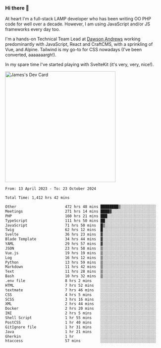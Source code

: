 ### Hi there 👋

<!--
**JamesNock/JamesNock** is a ✨ _special_ ✨ repository because its `README.md` (this file) appears on your GitHub profile.

Here are some ideas to get you started:

- 🔭 I’m currently working on ...
- 🌱 I’m currently learning ...
- 👯 I’m looking to collaborate on ...
- 🤔 I’m looking for help with ...
- 💬 Ask me about ...
- 📫 How to reach me: ...
- 😄 Pronouns: ...
- ⚡ Fun fact: ...
-->
At heart I'm a full-stack LAMP developer who has been writing OO PHP code for well over a decade. However, I am using JavaScript and/or JS frameworks every day too.

I'm a hands-on Technical Team Lead at [Dawson Andrews](https://www.dawsonandrews.com/) working predominantly with JavaScript, React and CraftCMS, with a sprinkling of Vue, and Alpine. Tailwind is my go-to for CSS nowadays (I've been converted, aaaaaaargh!).

In my spare time I've started playing with SvelteKit (it's very, very, nice!).

<a href="https://app.daily.dev/h2onock"><img src="https://api.daily.dev/devcards/v2/XQraFlxE3JPWOlcSuOB2K.png?type=default&r=18u" width="356" alt="James's Dev Card"/></a>

<!--START_SECTION:waka-->

```txt
From: 13 April 2023 - To: 23 October 2024

Total Time: 1,412 hrs 42 mins

Other                      472 hrs 48 mins ████████▒░░░░░░░░░░░░░░░░   33.47 %
Meetings                   271 hrs 14 mins ████▓░░░░░░░░░░░░░░░░░░░░   19.20 %
PHP                        160 hrs 21 mins ███░░░░░░░░░░░░░░░░░░░░░░   11.35 %
TypeScript                 111 hrs 50 mins ██░░░░░░░░░░░░░░░░░░░░░░░   07.92 %
JavaScript                 71 hrs 50 mins  █▒░░░░░░░░░░░░░░░░░░░░░░░   05.09 %
Twig                       62 hrs 12 mins  █░░░░░░░░░░░░░░░░░░░░░░░░   04.40 %
Svelte                     36 hrs 23 mins  ▓░░░░░░░░░░░░░░░░░░░░░░░░   02.58 %
Blade Template             34 hrs 44 mins  ▓░░░░░░░░░░░░░░░░░░░░░░░░   02.46 %
YAML                       29 hrs 57 mins  ▓░░░░░░░░░░░░░░░░░░░░░░░░   02.12 %
JSON                       23 hrs 58 mins  ▒░░░░░░░░░░░░░░░░░░░░░░░░   01.70 %
Vue.js                     19 hrs 19 mins  ▒░░░░░░░░░░░░░░░░░░░░░░░░   01.37 %
Log                        16 hrs 12 mins  ▒░░░░░░░░░░░░░░░░░░░░░░░░   01.15 %
Python                     13 hrs 59 mins  ▒░░░░░░░░░░░░░░░░░░░░░░░░   00.99 %
Markdown                   11 hrs 42 mins  ▒░░░░░░░░░░░░░░░░░░░░░░░░   00.83 %
Text                       11 hrs 28 mins  ▒░░░░░░░░░░░░░░░░░░░░░░░░   00.81 %
Bash                       10 hrs 32 mins  ▒░░░░░░░░░░░░░░░░░░░░░░░░   00.75 %
.env file                  8 hrs 2 mins    ░░░░░░░░░░░░░░░░░░░░░░░░░   00.57 %
HTML                       7 hrs 52 mins   ░░░░░░░░░░░░░░░░░░░░░░░░░   00.56 %
textmate                   7 hrs 46 mins   ░░░░░░░░░░░░░░░░░░░░░░░░░   00.55 %
CSS                        4 hrs 5 mins    ░░░░░░░░░░░░░░░░░░░░░░░░░   00.29 %
SCSS                       3 hrs 16 mins   ░░░░░░░░░░░░░░░░░░░░░░░░░   00.23 %
XML                        2 hrs 44 mins   ░░░░░░░░░░░░░░░░░░░░░░░░░   00.19 %
Docker                     2 hrs 20 mins   ░░░░░░░░░░░░░░░░░░░░░░░░░   00.17 %
INI                        2 hrs 5 mins    ░░░░░░░░░░░░░░░░░░░░░░░░░   00.15 %
Shell Script               1 hr 55 mins    ░░░░░░░░░░░░░░░░░░░░░░░░░   00.14 %
PostCSS                    1 hr 40 mins    ░░░░░░░░░░░░░░░░░░░░░░░░░   00.12 %
GitIgnore file             1 hr 31 mins    ░░░░░░░░░░░░░░░░░░░░░░░░░   00.11 %
Java                       1 hr 21 mins    ░░░░░░░░░░░░░░░░░░░░░░░░░   00.10 %
Gherkin                    1 hr            ░░░░░░░░░░░░░░░░░░░░░░░░░   00.07 %
htaccess                   57 mins         ░░░░░░░░░░░░░░░░░░░░░░░░░   00.07 %
```

<!--END_SECTION:waka-->
